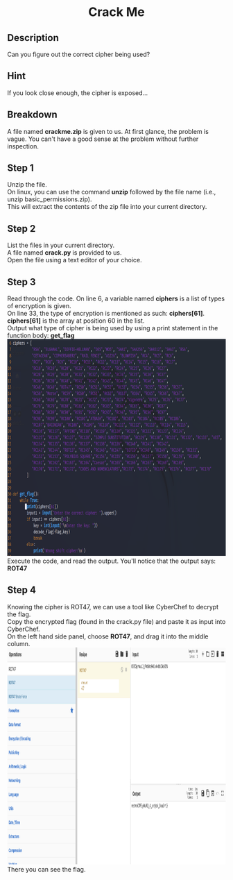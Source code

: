 <h1 align=center> Crack Me</h1>

<h2> Description </h2>

Can you figure out the correct cipher being used?

<h2> Hint </h2>

If you look close enough, the cipher is exposed...

<h2> Breakdown </h2>

A file named <b>crackme.zip</b> is given to us.
At first glance, the problem is vague. You can't have a good sense at the problem without further inspection.

<h2> Step 1 </h2>
Unzip the file. <br>
On linux, you can use the command <b>unzip</b> followed by the file name (i.e., unzip basic_permissions.zip). <br>
This will extract the contents of the zip file into your current directory. <br>

<h2> Step 2 </h2>
List the files in your current directory. <br>
A file named <b>crack.py</b> is provided to us. <br>
Open the file using a text editor of your choice. <br>

<h2> Step 3</h2>
Read through the code.
On line 6, a variable named <b>ciphers</b> is a list of types of encryption is given. <br>
On line 33, the type of encryption is mentioned as such: <b>ciphers[61]</b>. <br>
<b>ciphers[61]</b> is the array at position 60 in the list. <br>
Output what type of cipher is being used by using a print statement in the function body: <b> get_flag</b> <br>
<img src="./img/crackme_1.png" alt="source code" style="height: 500px; width:750px;"> <br>
Execute the code, and read the output. You'll notice that the output says: <b>ROT47</b>

<h2> Step 4 </h2>
Knowing the cipher is ROT47, we can use a tool like CyberChef to decrypt the flag.<br>
Copy the encrypted flag (found in the crack.py file) and paste it as input into CyberChef.<br>
On the left hand side panel, choose <b>ROT47</b>, and drag it into the middle column.
<img src="./img/crackme_2.png" alt="source code" style="height: 500px; width:900px;"> <br>
There you can see the flag.

